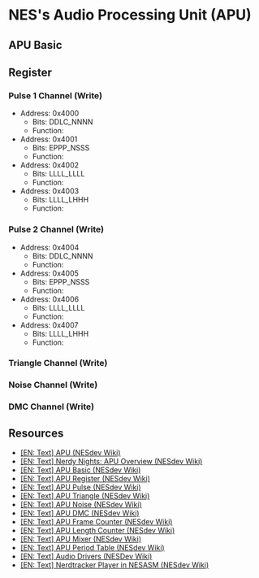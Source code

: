 # NES's Audio Processing Unit (APU)

## APU Basic

## Register

### Pulse 1 Channel (Write)

- Address: 0x4000
  - Bits: DDLC_NNNN
  - Function:
- Address: 0x4001
  - Bits: EPPP_NSSS
  - Function:
- Address: 0x4002
  - Bits: LLLL_LLLL
  - Function:
- Address: 0x4003
  - Bits: LLLL_LHHH
  - Function:

### Pulse 2 Channel (Write)

- Address: 0x4004
  - Bits: DDLC_NNNN
  - Function:
- Address: 0x4005
  - Bits: EPPP_NSSS
  - Function:
- Address: 0x4006
  - Bits: LLLL_LLLL
  - Function:
- Address: 0x4007
  - Bits: LLLL_LHHH
  - Function:

### Triangle Channel (Write)

### Noise Channel (Write)

### DMC Channel (Write)

## Resources

- [[EN: Text] APU (NESdev Wiki)](https://www.nesdev.org/wiki/APU)
- [[EN: Text] Nerdy Nights: APU Overview (NESdev Wiki)](https://www.nesdev.org/wiki/Nerdy_Nights:_APU_overview)
- [[EN: Text] APU Basic (NESdev Wiki)](https://www.nesdev.org/wiki/APU_basics)
- [[EN: Text] APU Register (NESdev Wiki)](https://www.nesdev.org/wiki/APU_registers)
- [[EN: Text] APU Pulse (NESdev Wiki)](https://www.nesdev.org/wiki/APU_Pulse)
- [[EN: Text] APU Triangle (NESdev Wiki)](https://www.nesdev.org/wiki/APU_Triangle)
- [[EN: Text] APU Noise (NESdev Wiki)](https://www.nesdev.org/wiki/APU_Noise)
- [[EN: Text] APU DMC (NESdev Wiki)](https://www.nesdev.org/wiki/APU_DMC)
- [[EN: Text] APU Frame Counter (NESdev Wiki)](https://www.nesdev.org/wiki/APU_Frame_Counter)
- [[EN: Text] APU Length Counter (NESdev Wiki)](https://www.nesdev.org/wiki/APU_Length_Counter)
- [[EN: Text] APU Mixer (NESdev Wiki)](https://www.nesdev.org/wiki/APU_Mixer)
- [[EN: Text] APU Period Table (NESdev Wiki)](https://www.nesdev.org/wiki/APU_period_table)
- [[EN: Text] Audio Drivers (NESDev Wiki)](https://www.nesdev.org/wiki/Audio_drivers)
- [[EN: Text] Nerdtracker Player in NESASM (NESdev Wiki)](https://www.nesdev.org/wiki/Nerdtracker_player_in_NESASM)
